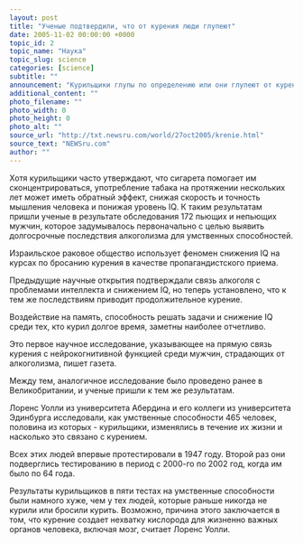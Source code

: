 ```yaml
---
layout: post
title: "Ученые подтвердили, что от курения люди глупеют"
date: 2005-11-02 00:00:00 +0000
topic_id: 2
topic_name: "Наука"
topic_slug: science
categories: [science]
subtitle: ""
announcement: "Курильщики глупы по определению или они глупеют от курения? По крайней мере, одно открытие ученые Мичиганского университета сделали: продолжительное курение снижает уровень IQ. Об этом пишет сегодня The Jerusalem Post (перевод на сайте Inopressa)."
additional_content: ""
photo_filename: ""
photo_width: 0
photo_height: 0
photo_alt: ""
source_url: "http://txt.newsru.com/world/27oct2005/krenie.html"
source_text: "NEWSru.com"
author: ""
---
```

Хотя курильщики часто утверждают, что сигарета помогает им сконцентрироваться, употребление табака на протяжении нескольких лет может иметь обратный эффект, снижая скорость и точность мышления человека и понижая уровень IQ. К таким результатам пришли ученые в результате обследования 172 пьющих и непьющих мужчин, которое задумывалось первоначально с целью выявить долгосрочные последствия алкоголизма для умственных способностей.

Израильское раковое общество использует феномен снижения IQ на курсах по бросанию курения в качестве пропагандистского приема.

Предыдущие научные открытия подтверждали связь алкоголя с проблемами интеллекта и снижением IQ, но теперь установлено, что к тем же последствиям приводит продолжительное курение.

Воздействие на память, способность решать задачи и снижение IQ среди тех, кто курил долгое время, заметны наиболее отчетливо.

Это первое научное исследование, указывающее на прямую связь курения с нейрокогнитивной функцией среди мужчин, страдающих от алкоголизма, пишет газета.

Между тем, аналогичное исследование было проведено ранее в Великобритании, и ученые пришли к тем же результатам.

Лоренс Уолли из университета Абердина и его коллеги из университета Эдинбурга исследовали, как умственные способности 465 человек, половина из которых - курильщики, изменялись в течение их жизни и насколько это связано с курением.

Всех этих людей впервые протестировали в 1947 году. Второй раз они подверглись тестированию в период с 2000-го по 2002 год, когда им было по 64 года.

Результаты курильщиков в пяти тестах на умственные способности были намного хуже, чем у тех людей, которые раньше никогда не курили или бросили курить. Возможно, причина этого заключается в том, что курение создает нехватку кислорода для жизненно важных органов человека, включая мозг, считает Лоренс Уолли.
